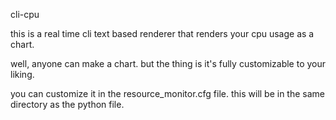 cli-cpu

this is a real time cli text based renderer that renders your cpu usage as a chart.

well, anyone can make a chart. but the thing is it's fully customizable to your liking.

you can customize it in the resource_monitor.cfg file. this will be in the same directory as the python file.
